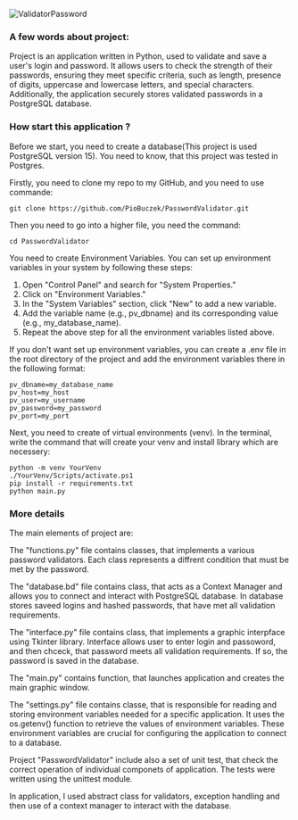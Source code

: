 

![ValidatorPassword](https://github.com/PioBuczek/PasswordValidator/assets/137912290/1809dd08-5fce-4c17-92a0-b2cd442fe8c4)



### A few words about project:

Project is an application written in Python, used to validate and save a user's login and password. It allows users to check the strength of their passwords, ensuring they meet specific criteria, such as length, presence of digits, uppercase and lowercase letters, and special characters. Additionally, the application securely stores validated passwords in a PostgreSQL database.


### How start this application ?

Before we start, you need to create a database(This project is used PostgreSQL version 15). You need to know, that this project was tested in Postgres. 

Firstly, you need to clone my repo to my GitHub, and you need to use commande: 
<div class="termy">

```console
git clone https://github.com/PioBuczek/PasswordValidator.git
```
</div> 

Then you need to go into a higher file, you need the command:
<div class="termy">

```console
cd PasswordValidator
```

You need to create Environment Variables. You can set up environment variables in your system by following these steps:

1. Open "Control Panel" and search for "System Properties."
2. Click on "Environment Variables."
3. In the "System Variables" section, click "New" to add a new variable.
4. Add the variable name (e.g., pv_dbname) and its corresponding value (e.g., my_database_name).
5. Repeat the above step for all the environment variables listed above.

If you don't want set up environment variables, you can create a .env file in the root directory of the project and add the environment variables there in the following format:

<div class="termy">

```console
pv_dbname=my_database_name
pv_host=my_host
pv_user=my_username
pv_password=my_password
pv_port=my_port

```
</div> 


Next, you need to create of virtual environments (venv). In the terminal, write the command that will create your venv and install library which are necessery:


```console
python -m venv YourVenv
./YourVenv/Scripts/activate.ps1
pip install -r requirements.txt  
python main.py
```

### More details

The main elements of project are:

The "functions.py" file contains classes, that implements a various password validators. Each class represents a diffrent condition that must be met by the password.

The "database.bd" file contains class, that acts as a Context Manager and allows you to connect and interact with PostgreSQL database. In database stores saveed logins and hashed passwords, that have met all validation requirements. 

The "interface.py" file contains class, that implements a graphic interpface using Tkinter library. Interface allows user to enter login and passoword, and then chceck, that password meets all validation requirements. If so, the password is saved in the database. 

The "main.py" contains function, that launches application and creates the main graphic window.

The "settings.py" file contains classe, that is responsible for reading and storing environment variables needed for a specific application. It uses the os.getenv() function to retrieve the values of environment variables. These environment variables are crucial for configuring the application to connect to a database.


Project "PasswordValidator" include also a set of unit test, that check the correct operation of individual componets of application. The tests were written using the unittest module.

In application, I used abstract class for validators, exception handling and then use of a context manager to interact with the database. 

